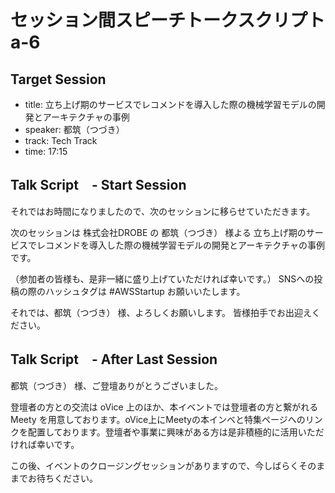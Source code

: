 # セッション間スピーチトークスクリプト a-6

## Target Session
- title: 立ち上げ期のサービスでレコメンドを導入した際の機械学習モデルの開発とアーキテクチャの事例
- speaker: 都筑（つづき）
- track: Tech Track
- time: 17:15

## Talk Script　- Start Session

それではお時間になりましたので、次のセッションに移らせていただきます。

次のセッションは 株式会社DROBE の 都筑（つづき） 様よる 立ち上げ期のサービスでレコメンドを導入した際の機械学習モデルの開発とアーキテクチャの事例　です。

（参加者の皆様も、是非一緒に盛り上げていただければ幸いです。）
SNSへの投稿の際のハッシュタグは #AWSStartup お願いいたします。

それでは、都筑（つづき） 様、よろしくお願いします。
皆様拍手でお出迎えください。

## Talk Script　- After Last Session

都筑（つづき） 様、ご登壇ありがとうございました。

登壇者の方との交流は oVice 上のほか、本イベントでは登壇者の方と繋がれる Meety を用意しております。oVice上にMeetyの本インベと特集ページへのリンクを配置しております。登壇者や事業に興味がある方は是非積極的に活用いただければ幸いです。

この後、イベントのクロージングセッションがありますので、今しばらくそのままでお待ちください。

